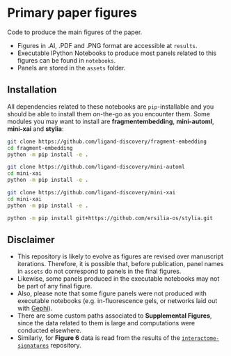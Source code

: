 # Primary paper figures
Code to produce the main figures of the paper.

* Figures in .AI, .PDF and .PNG format are accessible at `results`.
* Executable IPython Notebooks to produce most panels related to this figures can be found in `notebooks`.
* Panels are stored in the `assets` folder.

## Installation

All dependencies related to these notebooks are `pip`-installable and you should be able to install them on-the-go as you encounter them. Some modules you may want to install are **fragmentembedding**, **mini-automl**, **mini-xai** and **stylia**:

```bash
git clone https://github.com/ligand-discovery/fragment-embedding
cd fragment-embedding
python -m pip install -e .
```

```bash
git clone https://github.com/ligand-discovery/mini-automl
cd mini-xai
python -m pip install -e .
```

```bash
git clone https://github.com/ligand-discovery/mini-xai
cd mini-xai
python -m pip install -e .
```

```bash
python -m pip install git+https://github.com/ersilia-os/stylia.git
```

## Disclaimer

* This repository is likely to evolve as figures are revised over manuscript iterations. Therefore, it is possible that, before publication, panel names in `assets` do not correspond to panels in the final figures.
* Likewise, some panels produced in the executable notebooks may not be part of any final figure.
* Also, please note that some figure panels were not produced with executable notebooks (e.g. in-fluorescence gels, or networks laid out with [Gephi](https://gephi.org/)).
* There are some custom paths associated to **Supplemental Figures**, since the data related to them is large and computations were conducted elsewhere.
* Similarly, for **Figure 6** data is read from the results of the [`interactome-signatures`](https://github.com/ligand-discovery/interactome-signatures) repository.